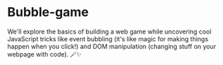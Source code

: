# Bubble-game
We'll explore the basics of building a web game while uncovering cool JavaScript tricks like event bubbling (it's like magic for making things happen when you click!) and DOM manipulation (changing stuff on your webpage with code). 🪄✨
